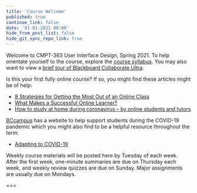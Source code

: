 ```yaml
---
title: 'Course Welcome'
published: true
continue_link: false
date: '01-01-2021 00:00'
hide_from_post_list: false
hide_git_sync_repo_link: true
---
```


Welcome to CMPT-363 User Interface Design, Spring 2021. To help orientate yourself to the course, explore the [course syllabus](https://canvas.sfu.ca/courses/59869/assignments/syllabus). You may also want to view a [brief tour of Blackboard Collaborate Ultra](https://www.youtube.com/watch?v=1W4sGpVmJaY).

Is this your first fully online course? If so, you might find these articles might be of help:

* [8 Strategies for Getting the Most Out of an Online Class](https://www.northeastern.edu/graduate/blog/tips-for-taking-online-classes/)
* [What Makes a Successful Online Learner?](https://careerwise.minnstate.edu/education/successonline.html)
* [How to study at home during coronavirus – by online students and tutors](https://www.theguardian.com/education/2020/mar/26/how-to-study-at-home-during-coronavirus-by-online-students-and-tutors)

[BCcampus](https://bccampus.ca/) has a website to help support students during the COVID-19 pandemic which you might also find to be a helpful resource throughout the term:

* [Adapting to COVID-19](https://covid19.bccampus.ca/)

Weekly course materials will be posted here by Tuesday of each week. After the first week,  one-minute summaries are due on Thursday each week, and weekly review quizzes are due on Sunday. Major assignments are usually due on Mondays.

===
